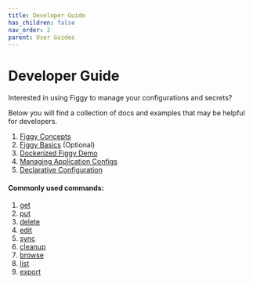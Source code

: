 ```yaml
---
title: Developer Guide
has_children: false
nav_order: 2
parent: User Guides
---
```


# Developer Guide

Interested in using Figgy to manage your configurations and secrets?

Below you will find a collection of docs and examples that may be helpful for developers. 

1. [Figgy Concepts](/docs/getting-started/concepts.html)
1. [Figgy Basics](/docs/getting-started/basics.html) (Optional)
1. [Dockerized Figgy Demo](https://github.com/mancej/figgy.python-reference)
1. [Managing Application Configs](/docs/user-guides/how-to/manage-application-configs.html)
1. [Declarative Configuration](/docs/advanced/declarative-configuration.html)


#### Commonly used commands:
1. [get](/docs/commands/config/get.html)
1. [put](/docs/commands/config/put.html)
1. [delete](/docs/commands/config/delete.html)
1. [edit](/docs/commands/config/edit.html)
1. [sync](/docs/commands/config/sync.html)
1. [cleanup](/docs/commands/config/cleanup.html)
1. [browse](/docs/commands/config/browse.html)
1. [list](/docs/commands/config/list.html)
1. [export](/docs/commands/iam/export.html)